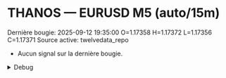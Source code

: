 # THANOS — EURUSD M5 (auto/15m)
Dernière bougie: 2025-09-12 19:35:00  O=1.17358  H=1.17372  L=1.17356  C=1.17371
Source active: twelvedata_repo

- Aucun signal sur la dernière bougie.

<details><summary>Debug</summary>

- TD_API_KEY manquant.

</details>